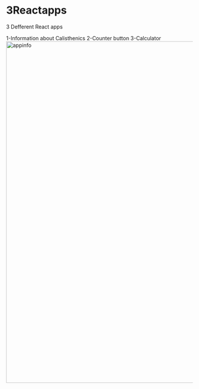 # 3Reactapps
3 Defferent React apps


1-Information about Calisthenics
2-Counter button
3-Calculator
 <img width="923" alt="appinfo" src="https://github.com/Jhongom/3Reactapps/assets/69689700/5a1991f9-4654-4c36-93d0-bf702c97611d">
